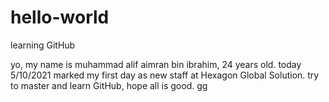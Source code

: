 # hello-world
learning GitHub

yo, my name is muhammad alif aimran bin ibrahim, 24 years old.
today 5/10/2021 marked my first day as new staff at Hexagon Global Solution.
try to master and learn GitHub, hope all is good.
gg
